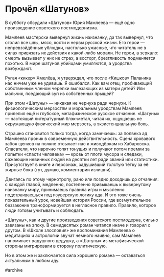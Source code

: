 
# Прочёл «Шатунов»

​​В субботу обсудили «Шатунов» Юрия Мамлеева — ещё одно произведение советского постмодернизма.

Мамлеев мастерски вывернул жизнь наизнанку, да так вывернул, что оголил все швы, мясо, кости и нервы русской жизни. Его герои — непревзойдённые ублюдки, настолько ужасные, что читатель не в силах привязать их действия к какой-либо морали. Не герои, а зеркало: смерть вызывает у них не страх, а восторг, брезгливость подменяется похотью. В мире шатунов убийцами умиляются, а уродства возбуждают. 

Ругая «кикер» Хмелёва, я утверждал, что после «Кишков» Паланика нас ничем уже не удивишь. Я ошибался. Как вам отец, пробивающий собственным членом черепки вылезающих из матери детей? Или мальчик, поедающий суп из собственных прыщей?

При этом «Шатуны» — никакая не чернуха ради чернухи. К физиологическим мерзостям и моральным уродствам Мамлеев прилепил ещё и глубокое, метафизическое русское отчаяние. «Шатуны» — настоящий литературный блэк-метал, читая их, ощущаешь не окружающую физический мир мерзость, а экзистенциальную боль.

Страшно становится только тогда, когда замечаешь: за полвека ад Мамлеева проник в современную действительность. Сцена кровавого забоя щенков на поляне отсылает нас к живодёркам из Хабаровска. Спасатели, что нарочно топят тонущих и получают потом премии за попытки «спасти человека» — кровь от плоти мусора и следаки, сажающие невинных людей на десятки лет ради званий или статистики. Присутствует в книге и персонаж, задушивший толстую тётку за её жирные бока (тут, думаю, комментарии излишни).

Двигаясь по этому чернотропу, рано или поздно доходишь до отчаяния: с каждой главой, медленно, постепенно привыкаешь к вывернутому наизнанку миру, принимаешь правила игры и мысленно подстраиваешься под изуверскую логику ада. И это тоже очень показательный урок, новейшая история России, где возмутительное беззаконие трансформируется в негласное правило. Правило, которое люди готовы учитывать и соблюдать.

«Шатуны», как и другие произведения советского постмодерна, сильно завязаны на эпоху. В семидесятых роман читался иначе и говорил о другом. В «Школе злословия» же воспоминания Мамлеева о медитациях и астрологии звучат немного наивно, сам Мамлеев напоминает радушного дедушку, а «Шатуны» из метафизической стороны мигрировали в сторону политическую. 

Но в этом же и заключается сила хорошего романа — оставаться актуальным в любом аду.

#archive